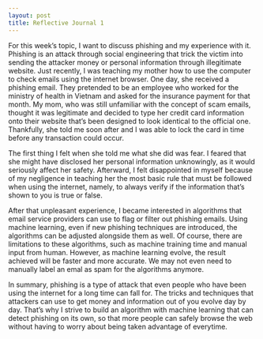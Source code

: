 ```yaml
---
layout: post
title: Reflective Journal 1
---
```

For this week’s topic, I want to discuss phishing and my experience with it. Phishing is an attack through social engineering that trick the victim into sending the attacker money or personal information through illegitimate website. Just recently, I was teaching my mother how to use the computer to check emails using the internet browser. One day, she received a phishing email. They pretended to be an employee who worked for the ministry of health in Vietnam and asked for the insurance payment for that month. My mom, who was still unfamiliar with the concept of scam emails, thought it was legitimate and decided to type her credit card information onto their website that’s been designed to look identical to the official one. Thankfully, she told me soon after and I was able to lock the card in time before any transaction could occur. 

The first thing I felt when she told me what she did was fear. I feared that she might have disclosed her personal information unknowingly, as it would seriously affect her safety. Afterward, I felt disappointed in myself because of my negligence in teaching her the most basic rule that must be followed when using the internet, namely, to always verify if the information that’s shown to you is true or false. 

After that unpleasant experience, I became interested in algorithms that email service providers can use to flag or filter out phishing emails. Using machine learning, even if new phishing techniques are introduced, the algorithms can be adjusted alongside them as well. Of course, there are limitations to these algorithms, such as machine training time and manual input from human. However, as machine learning evolve, the result achieved will be faster and more accurate. We may not even need to manually label an emal as spam for the algorithms anymore.

In summary, phishing is a type of attack that even people who have been using the internet for a long time can fall for. The tricks and techniques that attackers can use to get money and information out of you evolve day by day. That’s why I strive to build an algorithm with machine learning that can detect phishing on its own, so that more people can safely browse the web without having to worry about being taken advantage of everytime.
